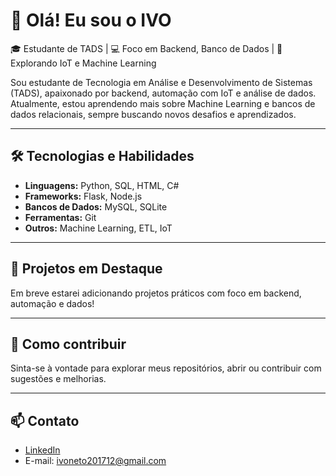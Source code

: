 # 👋 Olá! Eu sou o IVO

🎓 Estudante de TADS | 💻 Foco em Backend, Banco de Dados | 🚀 Explorando IoT e Machine Learning

Sou estudante de Tecnologia em Análise e Desenvolvimento de Sistemas (TADS), apaixonado por backend, automação com IoT e análise de dados.  
Atualmente, estou aprendendo mais sobre Machine Learning e bancos de dados relacionais, sempre buscando novos desafios e aprendizados.

---

## 🛠️ Tecnologias e Habilidades

- **Linguagens:** Python, SQL, HTML, C#
- **Frameworks:** Flask, Node.js
- **Bancos de Dados:** MySQL, SQLite
- **Ferramentas:** Git
- **Outros:** Machine Learning, ETL, IoT

---

## 🚀 Projetos em Destaque

Em breve estarei adicionando projetos práticos com foco em backend, automação e dados!

---

## 🤝 Como contribuir

Sinta-se à vontade para explorar meus repositórios, abrir ou contribuir com sugestões e melhorias.

---

## 📫 Contato

- [LinkedIn](https://www.linkedin.com/in/ivo-soares-neto)
- E-mail: ivoneto201712@gmail.com
